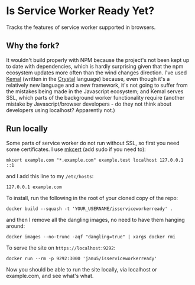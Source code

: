 # Is Service Worker Ready Yet?

Tracks the features of service worker supported in browsers.

## Why the fork? ##

It wouldn't build properly with NPM because the project's not been kept up to date with dependencies, which is hardly surprising given that the npm ecosystem updates more often than the wind changes direction. I've used [Kemal](https://github.com/kemalcr/kemal/) (written in the [Crystal](crystal-lang.org/) language) because, even though it's a relatively new language and a new framework, it's not going to suffer from the mistakes being made in the Javascript ecosystem; and Kemal serves SSL, which parts of the background worker functionality require (another mistake by Javascript/browser developers - do they not think about developers using localhost? Apparently not.)

## Run locally

Some parts of service worker do not run without SSL, so first you need some certificates. I use [mkcert](https://github.com/FiloSottile/mkcert) (add sudo if you need to):

    mkcert example.com "*.example.com" example.test localhost 127.0.0.1 ::1

and I add this line to my `/etc/hosts`:

    127.0.0.1 example.com

To install, run the following in the root of your cloned copy of the repo:

```
docker build --squash -t 'YOUR_USERNAME/isserviceworkerready' .
```

and then I remove all the dangling images, no need to have them hanging around:

    docker images --no-trunc -aqf "dangling=true" | xargs docker rmi

To serve the site on `https://localhost:9292`:

```
docker run --rm -p 9292:3000 'janu5/isserviceworkerready'
```

Now you should be able to run the site locally, via localhost or example.com, and see what's what.

